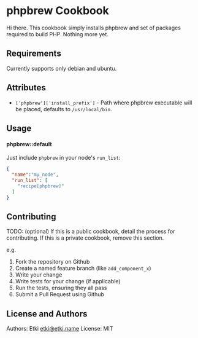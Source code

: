 phpbrew Cookbook
================
Hi there.
This cookbook simply installs phpbrew and set of packages required to build PHP.
Nothing more yet.

Requirements
------------

Currently supports only debian and ubuntu.

Attributes
----------

* `['phpbrew']['install_prefix']` - Path where phpbrew executable will be
placed, defaults to `/usr/local/bin`.

Usage
-----
#### phpbrew::default

Just include `phpbrew` in your node's `run_list`:

```json
{
  "name":"my_node",
  "run_list": [
    "recipe[phpbrew]"
  ]
}
```

Contributing
------------
TODO: (optional) If this is a public cookbook, detail the process for contributing. If this is a private cookbook, remove this section.

e.g.
1. Fork the repository on Github
2. Create a named feature branch (like `add_component_x`)
3. Write your change
4. Write tests for your change (if applicable)
5. Run the tests, ensuring they all pass
6. Submit a Pull Request using Github

License and Authors
-------------------
Authors: Etki <etki@etki.name>
License: MIT
